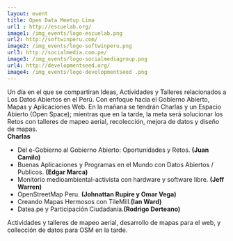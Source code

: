 ```yaml
---
layout: event
title: Open Data Meetup Lima
url1 : http://escuelab.org/
image1: /img_events/logo-escuelab.png
url2: http://softwinperu.com/
image2: /img_events/logo-softwinperu.png
url3: http://socialmedia.com.pe/
image3: /img_events/logo-socialmediagroup.png
url4: http://developmentseed.org/
image4: /img_events/logo-developmentseed .png
---
```

Un día en el que se compartiran Ideas, Actividades y Talleres relacionados a Los Datos Abiertos en el Perú. Con enfoque hacia el Gobierno Abierto, Mapas y Aplicaciones Web. En la mañana se tendrán Charlas y un Espacio Abierto (Open Space); mientras que en la tarde, la meta será solucionar los Retos con talleres de mapeo aerial, recolección, mejora de datos y diseño de mapas.  
**Charlas**  

- Del e-Gobierno al Gobierno Abierto: Oportunidades y Retos. **(Juan Camilo)**
- Buenas Aplicaciones y Programas en el Mundo con Datos Abiertos / Publicos. **(Edgar Marca)**
- Monitorio medioambiental-activista con hardware y software libre. **(Jeff Warren)**
- OpenStreetMap Peru. **(Johnattan Rupire y Omar Vega)**
- Creando Mapas Hermosos con TileMill.**(Ian Ward)**
- Datea.pe y Participación Ciudadania.**(Rodrigo Derteano)**  

Actividades y talleres de mapeo aerial, desarrollo de mapas para el web, y collección de datos para OSM en la tarde.

